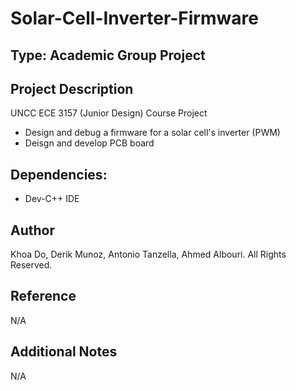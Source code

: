 # Solar-Cell-Inverter-Firmware

## Type: Academic Group Project

## Project Description
UNCC ECE 3157 (Junior Design) Course Project
  - Design and debug a firmware for a solar cell's inverter (PWM) 
  - Deisgn and develop PCB board

## Dependencies:
  - Dev-C++ IDE

## Author
Khoa Do, Derik Munoz, Antonio Tanzella, Ahmed Albouri. All Rights Reserved.

## Reference
N/A

## Additional Notes
N/A
